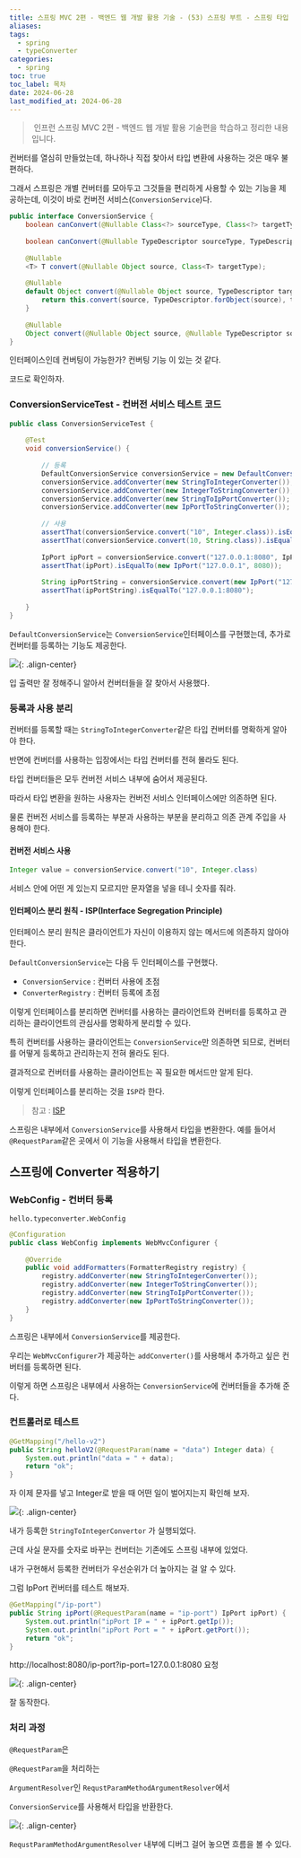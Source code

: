 ```yaml
---
title: 스프링 MVC 2편 - 백엔드 웹 개발 활용 기술 - (53) 스프링 부트 - 스프링 타입 컨버터 - 컨버전 서비스 - ConversionService
aliases: 
tags:
  - spring
  - typeConverter
categories:
  - spring
toc: true
toc_label: 목차
date: 2024-06-28
last_modified_at: 2024-06-28
---
```


> 인프런 스프링 MVC 2편 - 백엔드 웹 개발 활용 기술편을 학습하고 정리한 내용 입니다.

컨버터를 열심히 만들었는데, 하나하나 직접 찾아서 타입 변환에 사용하는 것은 매우 불편하다.

그래서 스프링은 개별 컨버터를 모아두고 그것들을 편리하게 사용할 수 있는 기능을 제공하는데, 이것이 바로 컨버전 서비스(`ConversionService`)다. 

```java
public interface ConversionService {  
    boolean canConvert(@Nullable Class<?> sourceType, Class<?> targetType);  
  
    boolean canConvert(@Nullable TypeDescriptor sourceType, TypeDescriptor targetType);  
  
    @Nullable  
    <T> T convert(@Nullable Object source, Class<T> targetType);  
  
    @Nullable  
    default Object convert(@Nullable Object source, TypeDescriptor targetType) {  
        return this.convert(source, TypeDescriptor.forObject(source), targetType);  
    }  
  
    @Nullable  
    Object convert(@Nullable Object source, @Nullable TypeDescriptor sourceType, TypeDescriptor targetType);  
}
```

인터페이스인데 컨버팅이 가능한가? 컨버팅 기능 이 있는 것 같다.

코드로 확인하자.

### ConversionServiceTest - 컨버전 서비스 테스트 코드 

```java
public class ConversionServiceTest {  
  
    @Test  
    void conversionService() {  
  
        // 등록  
        DefaultConversionService conversionService = new DefaultConversionService();  
        conversionService.addConverter(new StringToIntegerConverter());  
        conversionService.addConverter(new IntegerToStringConverter());  
        conversionService.addConverter(new StringToIpPortConverter());  
        conversionService.addConverter(new IpPortToStringConverter());  
  
        // 사용  
        assertThat(conversionService.convert("10", Integer.class)).isEqualTo(10);  
        assertThat(conversionService.convert(10, String.class)).isEqualTo("10");  
  
        IpPort ipPort = conversionService.convert("127.0.0.1:8080", IpPort.class);  
        assertThat(ipPort).isEqualTo(new IpPort("127.0.0.1", 8080));  
  
        String ipPortString = conversionService.convert(new IpPort("127.0.0.1", 8080), String.class);  
        assertThat(ipPortString).isEqualTo("127.0.0.1:8080");  
  
    }  
}
```

`DefaultConversionService`는 `ConversionService`인터페이스를 구현했는데, 추가로 컨버터를 등록하는 기능도 제공한다.

![](https://i.imgur.com/RfqTek5.png){: .align-center}

입 출력만 잘 정해주니 알아서 컨버터들을 잘 찾아서 사용했다.


### 등록과 사용 분리

컨버터를 등록할 때는 `StringToIntegerConverter`같은 타입 컨버터를 명확하게 알아야 한다.

반면에 컨버터를 사용하는 입장에서는 타입 컨버터를 전혀 몰라도 된다.

타입 컨버터들은 모두 컨버전 서비스 내부에 숨어서 제공된다.

따라서 타입 변환을 원하는 사용자는 컨버전 서비스 인터페이스에만 의존하면 된다.  

물론 컨버전 서비스를 등록하는 부분과 사용하는 부분을 분리하고 의존 관계 주입을 사용해야 한다.

#### 컨버전 서비스 사용

```java
Integer value = conversionService.convert("10", Integer.class)
```

서비스 안에 어떤 게 있는지 모르지만 문자열을 넣을 테니 숫자를 줘라. 


#### 인터페이스 분리 원칙 - ISP(Interface Segregation Principle)

인터페이스 분리 원칙은 클라이언트가 자신이 이용하지 않는 메서드에 의존하지 않아야 한다.

`DefaultConversionService`는 다음 두 인터페이스를 구현했다.
- `ConversionService` : 컨버터 사용에 초점
- `ConverterRegistry` : 컨버터 등록에 초점

이렇게 인터페이스를 분리하면 컨버터를 사용하는 클라이언트와 컨버터를 등록하고 관리하는 클라이언트의 관심사를 명확하게 분리할 수 있다.

특히 컨버터를 사용하는 클라이언트는 `ConversionService`만 의존하면 되므로, 컨버터를 어떻게 등록하고 관리하는지 전혀 몰라도 된다.

결과적으로 컨버터를 사용하는 클라이언트는 꼭 필요한 메서드만 알게 된다.

이렇게 인터페이스를 분리하는 것을 `ISP`라 한다.

> 참고 : [ISP](https://ko.wikipedia.org/wiki/%EC%9D%B8%ED%84%B0%ED%8E%98%EC%9D%B4%EC%8A%A4_%EB%B6%84%EB%A6%AC_%EC%9B%90%EC%B9%99)

스프링은 내부에서 `ConversionService`를 사용해서 타입을 변환한다. 예를 들어서 `@RequestParam`같은 곳에서 이 기능을 사용해서 타입을 변환한다.


## 스프링에 Converter 적용하기

### WebConfig - 컨버터 등록

`hello.typeconverter.WebConfig`
```java
@Configuration  
public class WebConfig implements WebMvcConfigurer {  
  
    @Override  
    public void addFormatters(FormatterRegistry registry) {  
        registry.addConverter(new StringToIntegerConverter());  
        registry.addConverter(new IntegerToStringConverter());  
        registry.addConverter(new StringToIpPortConverter());  
        registry.addConverter(new IpPortToStringConverter());  
    }  
}
```

스프링은 내부에서 `ConversionService`를 제공한다.

우리는 `WebMvcConfigurer`가 제공하는 `addConverter()`를 사용해서 추가하고 싶은 컨버터를 등록하면 된다.

이렇게 하면 스프링은 내부에서 사용하는 `ConversionService`에 컨버터들을 추가해 준다.

### 컨트롤러로 테스트


```java
@GetMapping("/hello-v2")  
public String helloV2(@RequestParam(name = "data") Integer data) {  
    System.out.println("data = " + data);  
    return "ok";  
}
```

자 이제 문자를 넣고 Integer로 받을 때 어떤 일이 벌어지는지 확인해 보자.

![](https://i.imgur.com/ZYbp13k.png){: .align-center}

내가 등록한 `StringToIntegerConvertor` 가 실행되었다.

근데 사실 문자를 숫자로 바꾸는 컨버터는 기존에도 스프링 내부에 있었다. 

내가 구현해서 등록한 컨버터가 우선순위가 더 높아지는 걸 알 수 있다.

그럼 IpPort 컨버터를 테스트 해보자.


```java
@GetMapping("/ip-port")  
public String ipPort(@RequestParam(name = "ip-port") IpPort ipPort) {  
    System.out.println("ipPort IP = " + ipPort.getIp());  
    System.out.println("ipPort Port = " + ipPort.getPort());  
    return "ok";  
}
```

http://localhost:8080/ip-port?ip-port=127.0.0.1:8080 요청

![](https://i.imgur.com/0xDZ7HS.png){: .align-center}

잘 동작한다.


### 처리 과정

`@RequestParam`은 

`@RequestParam`을 처리하는 

`ArgumentResolver`인 `RequstParamMethodArgumentResolver`에서 

`ConversionService`를 사용해서 타입을 반환한다.

![](https://i.imgur.com/9TcgRj6.png){: .align-center}

`RequstParamMethodArgumentResolver` 내부에 디버그 걸어 놓으면  흐름을 볼 수 있다.



